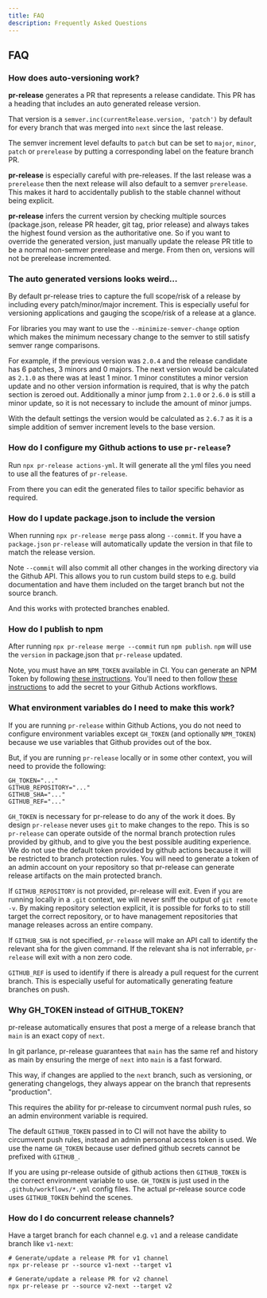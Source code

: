 ```yaml
---
title: FAQ
description: Frequently Asked Questions
---
```


## FAQ

### How does auto-versioning work?

**pr-release** generates a PR that represents a release candidate.  This PR has a heading that includes an auto generated release version.

That version is a `semver.inc(currentRelease.version, 'patch')` by default for every branch that was merged into `next` since the last release.

The semver increment level defaults to `patch` but can be set to `major`, `minor`, `patch` or `prerelease` by putting a corresponding label on the feature branch PR.

**pr-release** is especially careful with pre-releases.  If the last release was a `prerelease` then the next release will also default to a semver `prerelease`.  This makes it hard to accidentally publish to the stable channel without being explicit.

**pr-release** infers the current version by checking multiple sources (package.json, release PR header, git tag, prior release) and always takes the highest found version as the authoritative one.  So if you want to override the generated version, just manually update the release PR title to be a normal non-semver prerelease and merge.  From then on, versions will not be prerelease incremented.

### The auto generated versions looks weird...

By default pr-release tries to capture the full scope/risk of a release by including every patch/minor/major increment.  This is especially useful for versioning applications and gauging the scope/risk of a release at a glance.

For libraries you may want to use the `--minimize-semver-change` option which makes the minimum necessary change to the semver to still satisfy semver range comparisons.

For example, if the previous version was `2.0.4` and the release candidate has 6 patches, 3 minors and 0 majors.  The next version would be calculated as `2.1.0` as there was at least 1 minor.  1 minor constitutes a minor version update and no other version information is required, that is why the patch section is zeroed out.  Additionally a minor jump from `2.1.0` or `2.6.0` is still a minor update, so it is not necessary to include the amount of minor jumps.

With the default settings the version would be calculated as `2.6.7` as it is a simple addition of semver increment levels to the base version.

### How do I configure my Github actions to use `pr-release`?

Run `npx pr-release actions-yml`.  It will generate all the yml files you need to use all the features of `pr-release`.

From there you can edit the generated files to tailor specific behavior as required.

### How do I update package.json to include the version

When running `npx pr-release merge` pass along `--commit`.  If you have a `package.json` `pr-release` will automatically update the version in that file to match the release version.

Note `--commit` will also commit all other changes in the working directory via the Github API.  This allows you to run custom build steps to e.g. build documentation and have them included on the target branch but not the source branch.

And this works with protected branches enabled.

### How do I publish to npm

After running `npx pr-release merge --commit` run `npm publish`.  `npm` will use the `version` in package.json that `pr-release` updated.

Note, you must have an `NPM_TOKEN` available in CI.  You can generate an NPM Token by following [these instructions](https://docs.npmjs.com/cli/v7/commands/npm-token).  You'll need to then follow [these instructions](https://docs.github.com/en/actions/reference/encrypted-secrets) to add the secret to your Github Actions workflows.

### What environment variables do I need to make this work?

If you are running `pr-release` within Github Actions, you do not need to configure environment variables except `GH_TOKEN` (and optionally `NPM_TOKEN`) because we use variables that Github provides out of the box.

But, if you are running `pr-release` locally or in some other context, you will need to provide the following:


```.env
GH_TOKEN="..."
GITHUB_REPOSITORY="..."
GITHUB_SHA="..."
GITHUB_REF="..."
```

`GH_TOKEN` is necessary for pr-release to do any of the work it does.  By design `pr-release` never uses `git` to make changes to the repo.  This is so `pr-release` can operate outside of the normal branch protection rules provided by github, and to give you the best possible auditing experience.  We do not use the default token provided by github actions because it will be restricted to branch protection rules.  You will need to generate a token of an admin account on your repository so that pr-release can generate release artifacts on the main protected branch.

If `GITHUB_REPOSITORY` is not provided, pr-release will exit.  Even if you are running locally in a `.git` context, we will never sniff the output of `git remote -v`.  By making repository selection explicit, it is possible for forks to to still target the correct repository, or to have management repositories that manage releases across an entire company.

If `GITHUB_SHA` is not specified, `pr-release` will make an API call to identify the relevant sha for the given command.  If the relevant sha is not inferrable, `pr-release` will exit with a non zero code. 

`GITHUB_REF` is used to identify if there is already a pull request for the current branch.  This is especially useful for automatically generating feature branches on push.

### Why GH_TOKEN instead of GITHUB_TOKEN?

pr-release automatically ensures that post a merge of a release branch that `main` is an exact copy of `next`.

In git parlance, pr-release guarantees that `main` has the same ref and history as main by ensuring the merge of `next` into `main` is a fast forward.

This way, if changes are applied to the `next` branch, such as versioning, or generating changelogs, they always appear on the branch that represents "production".

This requires the ability for pr-release to circumvent normal push rules, so an admin environment variable is required.

The default `GITHUB_TOKEN` passed in to CI will not have the ability to circumvent push rules, instead an admin personal access token is used.  We use the name `GH_TOKEN` because user defined github secrets cannot be prefixed with `GITHUB_`.

If you are using pr-release outside of github actions then `GITHUB_TOKEN` is the correct environment variable to use.  `GH_TOKEN` is just used in the `.github/workflows/*.yml` config files.  The actual pr-release source code uses `GITHUB_TOKEN` behind the scenes.


### How do I do concurrent release channels?

Have a target branch for each channel e.g. `v1` and a release candidate branch like `v1-next`:

```
# Generate/update a release PR for v1 channel
npx pr-release pr --source v1-next --target v1

# Generate/update a release PR for v2 channel
npx pr-release pr --source v2-next --target v2
```